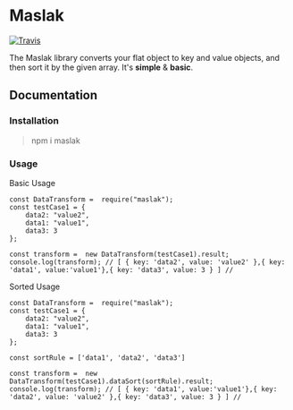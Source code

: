 # Maslak
[![Travis](https://travis-ci.org/goktuggoktas/maslak.svg?branch=master)](https://travis-ci.org/goktuggoktas/maslak)


The Maslak library converts your flat object to key and value objects, and then sort it by the given array.
It's **simple** & **basic**.

## Documentation

### Installation

> npm i maslak

### Usage

Basic Usage

    const DataTransform =  require("maslak");
    const testCase1 = {
        data2: "value2",
        data1: "value1",
        data3: 3
    };

    const transform =  new DataTransform(testCase1).result;
    console.log(transform); // [ { key: 'data2', value: 'value2' },{ key: 'data1', value:'value1'},{ key: 'data3', value: 3 } ] //

Sorted Usage

    const DataTransform =  require("maslak");
    const testCase1 = {
        data2: "value2",
        data1: "value1",
        data3: 3
    };

    const sortRule = ['data1', 'data2', 'data3']

    const transform =  new DataTransform(testCase1).dataSort(sortRule).result;
    console.log(transform); // [ { key: 'data1', value:'value1'},{ key: 'data2', value: 'value2' },{ key: 'data3', value: 3 } ] //
